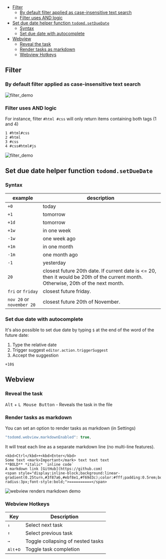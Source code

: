<!-- TOC -->

- [Filter](#filter)
    - [By default filter applied as case-insensitive text search](#by-default-filter-applied-as-case-insensitive-text-search)
    - [Filter uses AND logic](#filter-uses-and-logic)
- [Set due date helper function `todomd.setDueDate`](#set-due-date-helper-function-todomdsetduedate)
    - [Syntax](#syntax)
    - [Set due date with autocomplete](#set-due-date-with-autocomplete)
- [Webview](#webview)
    - [Reveal the task](#reveal-the-task)
    - [Render tasks as markdown](#render-tasks-as-markdown)
    - [Webview Hotkeys](#webview-hotkeys)

<!-- /TOC -->

## Filter

### By default filter applied as case-insensitive text search

![filter_demo](https://raw.githubusercontent.com/usernamehw/vscode-todo-md/master/docs/img/filter.png)

### Filter uses AND logic

For instance, filter `#html #css` will only return items containing both tags (1 and 4)

```
1 #html#css
2 #html
3 #css
4 #css#html#js
```

![filter_demo](https://raw.githubusercontent.com/usernamehw/vscode-todo-md/master/docs/img/filter_and_logic.png)

## Set due date helper function `todomd.setDueDate`

### Syntax

example | description
--- | ---
`+0`|today
`+1`|tomorrow
`+1d`|tomorrow
`+1w`|in one week
`-1w`|one week ago
`+1m`|in one month
`-1m`|one month ago
`-1`|yesterday
`20`|closest future 20th date. If current date is <= 20, then it would be 20th of the current month. Otherwise, 20th of the next month.
`fri` or `friday`|closest future friday.
`nov 20` or `november 20`|closest future 20th of November.

### Set due date with autocomplete

It's also possible to set due date by typing `$` at the end of the word of the future date:

1. Type the relative date
1. Trigger suggest `editor.action.triggerSuggest`
1. Accept the suggestion

```
+10$
```

## Webview

### Reveal the task

<kbd>Alt</kbd> + <kbd>L Mouse Button</kbd> - Reveals the task in the file

### Render tasks as markdown

You can set an option to render tasks as markdown (in Settings)

```js
"todomd.webview.markdownEnabled": true,
```

It will treat each line as a separate markdown line (no multi-line features).

```
<kbd>Ctrl</kbd>+<kbd>Enter</kbd>
Some text <mark>Important</mark> text text text
**BOLD** *italic* `inline code`
A markdown link [GitHub](https://github.com)
<span style="display:inline-block;background:linear-gradient(0.25turn,#3f87a6,#ebf8e1,#f69d3c);color:#fff;padding:0.5rem;border-radius:3px;font-style:bold;">==========</span>
```

![webview renders markdown demo](https://raw.githubusercontent.com/usernamehw/vscode-todo-md/master/docs/img/webview_markdown_enabled.png)

### Webview Hotkeys

Key | Description
--- | ---
<kbd>↓</kbd>|Select next task
<kbd>↑</kbd>|Select previous task
<kbd>→</kbd>|Toggle collapsing of nested tasks
<kbd>Alt</kbd>+<kbd>D</kbd>|Toggle task completion
